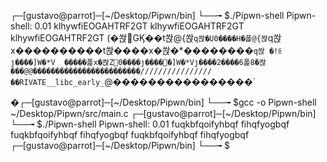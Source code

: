┌─[gustavo@parrot]─[~/Desktop/Pipwn/bin]
└──╼ $./Pipwn-shell
Pipwn-shell: 0.01
klhywfiEOGAHTRF2GT
klhywfiEOGAHTRF2GT
klhywfiEOGAHTRF2GT
(�쏹𳈺GϏ��t쏹@{쏹`q쏹�U0����H�폹@{쏹`q쏹x����������t쏹����x�쏹�*��������`q쏹
�!ꏹȷ����]W�*V  �����폹x�쏹Z0����ȷ�����]W�*Vȷ����2����6폹8�쏹���@@������������������������////////////////��RIVATE__libc_early_`@����������������`

�┌─[gustavo@parrot]─[~/Desktop/Pipwn/bin]
└──╼ $gcc -o Pipwn-shell ~/Desktop/Pipwn/src/main.c
┌─[gustavo@parrot]─[~/Desktop/Pipwn/bin]
└──╼ $./Pipwn-shell
Pipwn-shell: 0.01
fuqkbfqoifyhbqf fihqfyogbqf
fuqkbfqoifyhbqf fihqfyogbqf
fuqkbfqoifyhbqf fihqfyogbqf
┌─[gustavo@parrot]─[~/Desktop/Pipwn/bin]
└──╼ $

